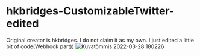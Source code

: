 # hkbridges-CustomizableTwitter-edited
 Original creator is hkbridges. I do not claim it as my own. I just edited a little bit of code(Webhook part))
![Kuvatõmmis 2022-03-28 180226](https://user-images.githubusercontent.com/82315449/160462755-19bc643d-27d3-4921-9cba-ab2e0bcedc3a.png)
